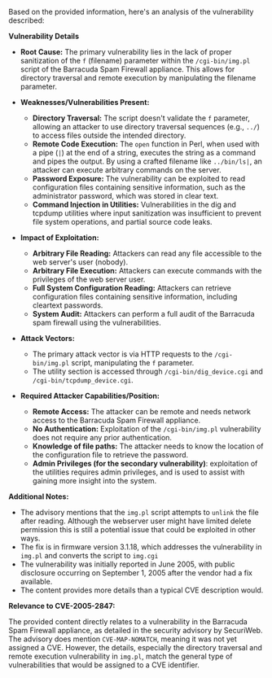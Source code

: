 Based on the provided information, here's an analysis of the vulnerability described:

**Vulnerability Details**

*   **Root Cause:** The primary vulnerability lies in the lack of proper sanitization of the `f` (filename) parameter within the `/cgi-bin/img.pl` script of the Barracuda Spam Firewall appliance. This allows for directory traversal and remote execution by manipulating the filename parameter.

*   **Weaknesses/Vulnerabilities Present:**
    *   **Directory Traversal:** The script doesn't validate the `f` parameter, allowing an attacker to use directory traversal sequences (e.g., `../`) to access files outside the intended directory.
    *  **Remote Code Execution:** The `open` function in Perl, when used with a pipe (`|`) at the end of a string, executes the string as a command and pipes the output. By using a crafted filename like `../bin/ls|`, an attacker can execute arbitrary commands on the server.
    *   **Password Exposure:** The vulnerability can be exploited to read configuration files containing sensitive information, such as the administrator password, which was stored in clear text.
    *  **Command Injection in Utilities:**  Vulnerabilities in the dig and tcpdump utilities where input sanitization was insufficient to prevent file system operations, and partial source code leaks.
    

*   **Impact of Exploitation:**
    *   **Arbitrary File Reading:** Attackers can read any file accessible to the web server's user (nobody).
    *   **Arbitrary File Execution:** Attackers can execute commands with the privileges of the web server user.
    *   **Full System Configuration Reading:** Attackers can retrieve configuration files containing sensitive information, including cleartext passwords.
    * **System Audit:** Attackers can perform a full audit of the Barracuda spam firewall using the vulnerabilities.
  
*   **Attack Vectors:**
    *   The primary attack vector is via HTTP requests to the `/cgi-bin/img.pl` script, manipulating the `f` parameter.
    *   The utility section is accessed through `/cgi-bin/dig_device.cgi` and `/cgi-bin/tcpdump_device.cgi`.
    

*   **Required Attacker Capabilities/Position:**
    *   **Remote Access:** The attacker can be remote and needs network access to the Barracuda Spam Firewall appliance.
    *   **No Authentication:** Exploitation of the `/cgi-bin/img.pl` vulnerability does not require any prior authentication.
    *   **Knowledge of file paths:** The attacker needs to know the location of the configuration file to retrieve the password.
    *   **Admin Privileges (for the secondary vulnerability)**: exploitation of the utilities requires admin privileges, and is used to assist with gaining more insight into the system.

**Additional Notes:**
*   The advisory mentions that the `img.pl` script attempts to `unlink` the file after reading. Although the webserver user might have limited delete permission this is still a potential issue that could be exploited in other ways.
*   The fix is in firmware version 3.1.18, which addresses the vulnerability in `img.pl` and converts the script to `img.cgi`
*   The vulnerability was initially reported in June 2005, with public disclosure occurring on September 1, 2005 after the vendor had a fix available.
*   The content provides more details than a typical CVE description would.

**Relevance to CVE-2005-2847:**

The provided content directly relates to a vulnerability in the Barracuda Spam Firewall appliance, as detailed in the security advisory by SecuriWeb. The advisory does mention  `CVE-MAP-NOMATCH`, meaning it was not yet assigned a CVE. However, the details, especially the directory traversal and remote execution vulnerability in `img.pl`, match the general type of vulnerabilities that would be assigned to a CVE identifier.